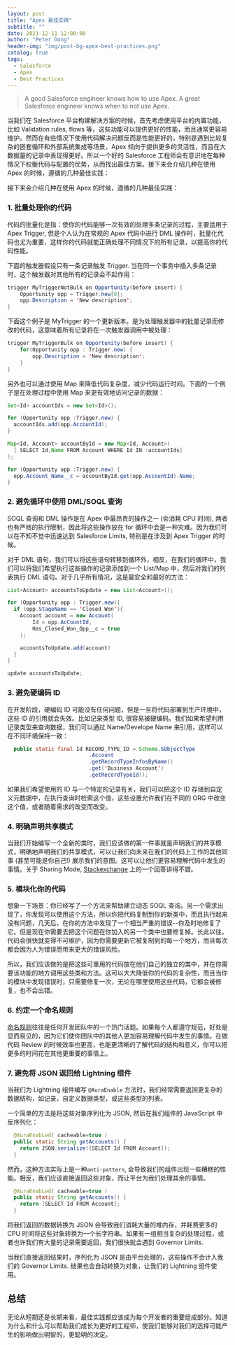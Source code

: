 ```yaml
---
layout: post
title: "Apex 最佳实践"
subtitle: ""
date: 2021-12-11 12:00:00
author: "Peter Dong"
header-img: "img/post-bg-apex-best-practices.png"
catalog: true
tags:
  - Salesforce
  - Apex
  - Best Practices
---
```


> A good Salesforce engineer knows how to use Apex. A great Salesforce engineer knows when to not use Apex.

当我们在 Salesforce 平台构建解决方案的时候，首先考虑使用平台的内置功能，比如 Validation rules,  flows 等，这些功能可以提供更好的性能，而且通常更容易维护。然而在有些情况下使用代码解决问题反而是性能更好的，特别是遇到比较复杂的嵌套循环和外部系统集成等场景，Apex 倾向于提供更多的灵活性，而且在大数据量的记录中表现得更好。所以一个好的 Salesforce 工程师会有意识地在每种情况下权衡代码与配置的优势，从而找出最佳方案。接下来会介绍几种在使用 Apex 的时候，遵循的几种最佳实践：

接下来会介绍几种在使用 Apex 的时候，遵循的几种最佳实践：

### 1. 批量处理你的代码

代码的批量化是指：使你的代码能够一次有效的处理多条记录的过程，主要适用于 Apex Trigger, 但是个人认为在常规的 Apex 代码中进行 DML 操作时，批量化代码也尤为重要，这样你的代码就能正确处理不同情况下的所有记录，以提高你的代码性能。

下面的触发器假设只有一条记录触发 Trigger. 当在同一个事务中插入多条记录时，这个触发器对其他所有的记录会不起作用：

```java
trigger MyTriggerNotBulk on Opportunity(before insert) {
    Opportunity opp = Trigger.new[0];
    opp.Description = 'New description';
}
```
下面这个例子是 MyTrigger 的一个更新版本。是为处理触发器中的批量记录而修改的代码，这意味着所有记录将在一次触发器调用中被处理：

```java
trigger MyTriggerBulk on Opportunity(before insert) {
    for(Opportunity opp : Trigger.new) {
        opp.Description = 'New description';
    }
}
```

另外也可以通过使用 Map 来降低代码复杂度，减少代码运行时间。下面的一个例子是在处理过程中使用 Map 来更有效地访问记录的数据：

```java
Set<Id> accountIds = new Set<Id>();

for (Opportunity opp :Trigger.new) {
  accountIds.add(opp.AccountId); 
}

Map<Id, Account> accountById = new Map<Id, Account>(
  [ SELECT Id,Name FROM Account WHERE Id IN :accountIds]
);

for (Opportunity opp :Trigger.new) {
  opp.Account_Name__c = accountById.get(opp.AccountId).Name; 
}
```

### 2. 避免循环中使用 DML/SOQL 查询

SOQL 查询和 DML 操作是在 Apex 中最昂贵的操作之一 (会消耗 CPU 时间), 两者也有严格的执行限制，因此将这些操作放在 for 循环中会是一种灾难。因为我们可以在不知不觉中迅速达到 Salesforce Limits, 特别是在涉及到 Apex Trigger 的时候。

对于 DML 语句，我们可以将这些语句转移到循环外，相反，在我们的循环中，我们可以将我们希望执行这些操作的记录添加到一个 List/Map 中，然后对我们的列表执行 DML 语句。对于几乎所有情况，这是最安全和最好的方法：

```java
List<Account> accountsToUpdate = new List<Account>(); 

for (Opportunity opp : Trigger.new){
  if (opp.StageName == 'Closed Won'){
    Account account = new Account(
        Id = opp.AcCountId,
        Has_Closed_Won_Opp__c = true
    );

    accountsToUpdate.add(account)
  }
}

update accountsToUpdate;
```

### 3. 避免硬编码 ID

在开发阶段，硬编码 ID 可能没有任何问题，但是一旦将代码部署到生产环境中，这些 ID 的引用就会失效。比如记录类型 ID, 很容易被硬编码。我们如果希望利用记录类型来查询数据，我们可以通过 Name/Develope Name 来引用，这样可以在不同环境保持一致：

```java
  public static final Id RECORD_TYPE_ID = Schema.SObjectType
                          .Account
                          .getRecordTypeInfosByName()
                          .get('Business Account')
                          .getRecordTypeId();
```

如果我们希望使用的 ID 与一个特定的记录有关，我们可以把这个 ID 存储到自定义元数据中，在执行查询时检索这个值，这些设置允许我们在不同的 ORG 中改变这个值，或者随着需求的改变而改变。

### 4. 明确声明共享模式

当我们开始编写一个全新的类时，我们应该做的第一件事就是声明我们的共享模式，明确地声明我们的共享模式，可以让我们向未来在我们的代码上工作的其他同事 (甚至可能是你自己!) 展示我们的意图。这可以让他们更容易理解代码中发生的事情。关于 Sharing Mode, [Stackexchange](https://salesforce.stackexchange.com/questions/264509/inherited-sharing-vs-no-sharing-declaration) 上的一个回答讲得不错。

### 5. 模块化你的代码

想象一下场景：你已经写了一个方法来帮助建立动态 SOQL 查询。另一个需求出现了，你发现可以使用这个方法，所以你把代码复制到你的新类中，而且执行起来没有问题，几天后，在你的方法中发现了一个相当严重的错误--你及时地修复了它。但是现在你需要去把这个问题在你加入的另一个类中也要修复掉。长此以往，代码会很快就变得不可维护，因为你需要更新它被复制到的每一个地方，而且每次都会因为人为错误而带来更大的错误风险。

所以，我们应该做的是把这些可重用的代码放在他们自己的独立的类中，并在你需要该功能的地方调用这些类和方法。这可以大大降低你的代码的复杂性，而且当你的模块中发现错误时，只需要修复一次，无论在哪里使用这些代码，它都会被修复，也不会出错。

### 6. 约定一个命名规则

[命名规则](https://trailhead.salesforce.com/content/learn/modules/success-cloud-coding-conventions/choose-naming-conventions-sc)往往是任何开发团队中的一个热门话题。如果每个人都遵守规范，好处是显而易见的，因为它们使你团队中的其他人更加容易理解代码中发生的事情。在做代码 Review 的时候效率也更高，也能更清晰的了解代码的结构和意义，你可以把更多的时间花在其他更重要的事情上。

### 7. 避免将 JSON 返回给 Lightning 组件

当我们为 Lightning 组件编写 `@AuraEnable` 方法时，我们经常需要返回更复杂的数据结构，如记录，自定义数据类型，或这些类型的列表。

一个简单的方法是将这些对象序列化为 JSON, 然后在我们组件的 JavaScript 中反序列化：

```java
  @AuraEnabLed( cacheable=true )
  public static String getAccounts() {
    return JSON.serialize([SELECT Id FROM Account]);
  } 
```

然而，这种方法实际上是一种`anti-pattern`, 会导致我们的组件出现一些糟糕的性能。相反，我们应该直接返回这些对象，而让平台为我们处理其余的事情。

```java
  @AuraEnabLed( cacheable=true )
  public static String getAccounts() {
    return [SELECT Id FROM Account];
  }
```

将我们返回的数据转换为 JSON 会导致我们消耗大量的堆内存，并耗费更多的 CPU 时间将这些对象转换为一个长字符串。如果有一组相当复杂的处理过程，或者也许我们有大量的记录需要返回，我们很快就会遇到 Governor Limits.

当我们直接返回结果时，序列化为 JSON 是由平台处理的，这些操作不会计入我们的 Governor Limits. 结果也会自动转换为对象，让我们的 Lightning 组件使用。

## 总结

无论从短期还是长期来看，最佳实践都应该成为每个开发者的重要组成部分。知道为什么和什么可以帮助我们成长为更好的工程师，使我们能够对我们的选择可能产生的影响做出明智的，更聪明的决定。
